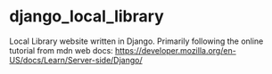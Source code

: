 # django_local_library
Local Library website written in Django. Primarily following the online tutorial from mdn web docs: https://developer.mozilla.org/en-US/docs/Learn/Server-side/Django/ 
